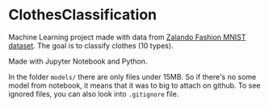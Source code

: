 # ClothesClassification

Machine Learning project made with data from [Zalando Fashion MNIST dataset](https://www.kaggle.com/zalando-research/fashionmnist). The goal is to classify clothes (10 types).

Made with Jupyter Notebook and Python.

In the folder `models/` there are only files under 15MB. So if there's no some model from notebook, it means that it was to big to attach on github. To see ignored files, you can also look into `.gitignore` file.
